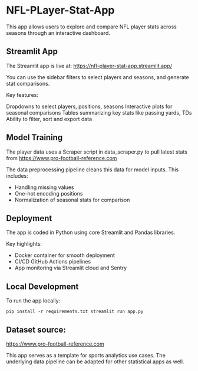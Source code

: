 # NFL-PLayer-Stat-App

This app allows users to explore and compare NFL player stats across seasons through an interactive dashboard.

## Streamlit App

The Streamlit app is live at: https://nfl-player-stat-app.streamlit.app/

You can use the sidebar filters to select players and seasons, and generate stat comparisons. 

Key features:

Dropdowns to select players, positions, seasons
Interactive plots for seasonal comparisons
Tables summarizing key stats like passing yards, TDs
Ability to filter, sort and export data

## Model Training

The player data uses a Scraper script in data_scraper.py to pull latest stats from https://www.pro-football-reference.com

The data preprocessing pipeline cleans this data for model inputs. This includes:

- Handling missing values
- One-hot encoding positions
- Normalization of seasonal stats for comparison

  
## Deployment

The app is coded in Python using core Streamlit and Pandas libraries. 

Key highlights:

- Docker container for smooth deployment
- CI/CD GitHub Actions pipelines
- App monitoring via Streamlit cloud and Sentry

## Local Development

To run the app locally:

`pip install -r requirements.txt
streamlit run app.py`



## Dataset source: 

https://www.pro-football-reference.com

This app serves as a template for sports analytics use cases. The underlying data pipeline can be adapted for other statistical apps as well.
